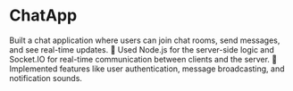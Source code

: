 # ChatApp

Built a chat application where users can join chat rooms, send messages, and see real-time updates. 🔹 Used Node.js for the server-side logic and Socket.IO for real-time communication between clients and the server. 🔹 Implemented features like user authentication, message broadcasting, and notification sounds.
